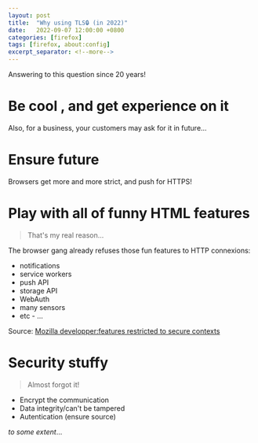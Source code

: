```yaml
---
layout: post
title:  "Why using TLS🔒 (in 2022)"
date:   2022-09-07 12:00:00 +0800
categories: [firefox]
tags: [firefox, about:config]
excerpt_separator: <!--more-->
---
```


Answering to this question since 20 years!


<!--more-->

# Be cool , and get experience on it
Also, for a business, your customers may ask for it in future...

# Ensure future
Browsers get more and more strict, and push for HTTPS!

# Play with all of funny HTML features
> That's my real reason...

The browser gang already refuses those fun features to HTTP connexions:
 * notifications
 * service workers
 * push API
 * storage API
 * WebAuth
 * many sensors
 * etc - ...

Source: [Mozilla developper:features restricted to secure contexts](https://developer.mozilla.org/en-US/docs/Web/Security/Secure_Contexts/features_restricted_to_secure_contexts)

# Security stuffy
> Almost forgot it!

* Encrypt the communication
* Data integrity/can't be tampered
* Autentication (ensure source)

*to some extent*...

